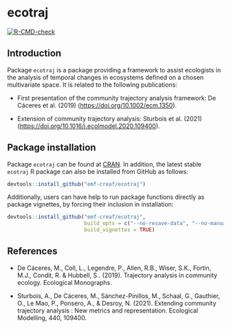 ecotraj
================

<!-- badges: start -->

[![R-CMD-check](https://github.com/emf-creaf/ecotraj/workflows/R-CMD-check/badge.svg)](https://github.com/emf-creaf/ecotraj/actions)
<!-- badges: end -->

## Introduction

Package `ecotraj` is a package providing a framework to assist
ecologists in the analysis of temporal changes in ecosystems defined on
a chosen multivariate space. It is related to the following
publications:

-   First presentation of the community trajectory analysis framework:
    De Cáceres et al. (2019) (<https://doi.org/10.1002/ecm.1350>).

-   Extension of community trajectory analysis: Sturbois et al. (2021)
    (<https://doi.org/10.1016/j.ecolmodel.2020.109400>).

## Package installation

Package `ecotraj` can be found at [CRAN](https://cran.r-project.org/).
In addition, the latest stable `ecotraj` R package can also be installed
from GitHub as follows:

``` r
devtools::install_github("emf-creaf/ecotraj")
```

Additionally, users can have help to run package functions directly as
package vignettes, by forcing their inclusion in installation:

``` r
devtools::install_github("emf-creaf/ecotraj", 
                         build_opts = c("--no-resave-data", "--no-manual"),
                         build_vignettes = TRUE)
```

## References

-   De Cáceres, M., Coll, L., Legendre, P., Allen, R.B., Wiser, S.K.,
    Fortin, M.J., Condit, R. & Hubbell, S.. (2019). Trajectory analysis
    in community ecology. Ecological Monographs.

-   Sturbois, A., De Cáceres, M., Sánchez-Pinillos, M., Schaal, G.,
    Gauthier, O., Le Mao, P., Ponsero, A., & Desroy, N. (2021).
    Extending community trajectory analysis : New metrics and
    representation. Ecological Modelling, 440, 109400.
